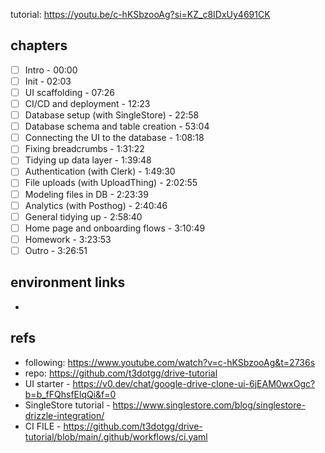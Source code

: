 tutorial: https://youtu.be/c-hKSbzooAg?si=KZ_c8IDxUy4691CK

## chapters

- [ ] Intro - 00:00
- [ ] Init - 02:03
- [ ] UI scaffolding - 07:26
- [ ] CI/CD and deployment - 12:23
- [ ] Database setup (with SingleStore) - 22:58
- [ ] Database schema and table creation - 53:04
- [ ] Connecting the UI to the database - 1:08:18
- [ ] Fixing breadcrumbs - 1:31:22
- [ ] Tidying up data layer - 1:39:48
- [ ] Authentication (with Clerk) - 1:49:30
- [ ] File uploads (with UploadThing) - 2:02:55
- [ ] Modeling files in DB - 2:23:39
- [ ] Analytics (with Posthog) - 2:40:46
- [ ] General tidying up - 2:58:40
- [ ] Home page and onboarding flows - 3:10:49
- [ ] Homework - 3:23:53
- [ ] Outro - 3:26:51

## environment links

- 

## refs

- following: https://www.youtube.com/watch?v=c-hKSbzooAg&t=2736s
- repo: https://github.com/t3dotgg/drive-tutorial
- UI starter - https://v0.dev/chat/google-drive-clone-ui-6jEAM0wxOgc?b=b_fFQhsfElqQi&f=0
- SingleStore tutorial - https://www.singlestore.com/blog/singlestore-drizzle-integration/
- CI FILE - https://github.com/t3dotgg/drive-tutorial/blob/main/.github/workflows/ci.yaml
